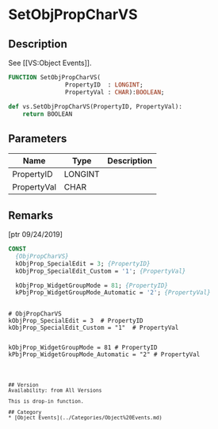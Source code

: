# SetObjPropCharVS

## Description
See [[VS:Object Events]].

```pascal
FUNCTION SetObjPropCharVS(
				PropertyID  : LONGINT;
				PropertyVal : CHAR):BOOLEAN;
```

```python
def vs.SetObjPropCharVS(PropertyID, PropertyVal):
    return BOOLEAN
```

## Parameters
|Name|Type|Description|
|---|---|---|
|PropertyID|LONGINT|   |
|PropertyVal|CHAR|   |

## Remarks
[ptr 09/24/2019]
```pascal
CONST
  {ObjPropCharVS}
  kObjProp_SpecialEdit = 3; {PropertyID}
  kObjProp_SpecialEdit_Custom = '1'; {PropertyVal}

  kObjProp_WidgetGroupMode = 81; {PropertyID}
  kPbjProp_WidgetGroupMode_Automatic = '2'; {PropertyVal}
```
<code lang="py">
# ObjPropCharVS
kObjProp_SpecialEdit = 3  # PropertyID
kObjProp_SpecialEdit_Custom = "1"  # PropertyVal

kObjProp_WidgetGroupMode = 81  # PropertyID
kPbjProp_WidgetGroupMode_Automatic = "2"  # PropertyVal
```

## Version
Availability: from All Versions

This is drop-in function.

## Category
* [Object Events](../Categories/Object%20Events.md)
